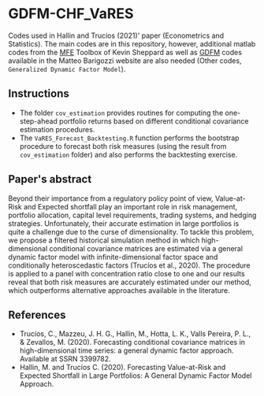 # GDFM-CHF_VaRES

Codes used in Hallin and Trucíos (2021)' paper (Econometrics and Statistics). The main codes are in this repository, however, additional matlab codes from the [MFE](https://www.kevinsheppard.com/code/matlab/mfe-toolbox/) Toolbox of Kevin Sheppard as well as [GDFM](http://www.barigozzi.eu/Codes.html) codes available in the Matteo Barigozzi website are also needed (Other codes,  `Generalized Dynamic Factor Model`).

## Instructions

- The folder `cov_estimation` provides routines for computing the one-step-ahead portfolio returns based on different conditional covariance estimation procedures.
- The `VaRES_Forecast_Backtesting.R` function performs the bootstrap procedure to forecast both risk measures (using the result from `cov_estimation` folder) and also performs the backtesting exercise.


## Paper's abstract 
Beyond their importance from a regulatory policy point of view, Value-at-Risk and Expected shortfall play an important role in risk management, portfolio allocation, capital level requirements, trading systems, and hedging strategies. Unfortunately, their accurate estimation in large portfolios is quite a challenge due to the curse of dimensionality. To tackle this problem, we propose a filtered historical simulation method in which high-dimensional conditional covariance matrices  are estimated via  a general dynamic factor model with infinite-dimensional factor space and conditionally heteroscedastic factors (Trucíos et al., 2020). The procedure is applied to a panel with  concentration ratio close to one and our results reveal that both risk measures are accurately estimated under our method, which outperforms   alternative approaches available in the literature.



## References
- Trucíos, C., Mazzeu, J. H. G., Hallin, M., Hotta, L. K., Valls Pereira, P. L., & Zevallos, M. (2020). Forecasting conditional covariance matrices in high-dimensional time series: a general dynamic factor approach. Available at SSRN 3399782.
- Hallin, M. and Trucíos C. (2020). Forecasting Value-at-Risk and Expected Shortfall in Large Portfolios: A General Dynamic Factor Model Approach.
